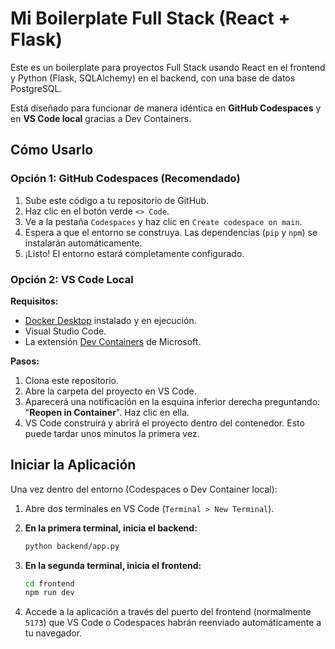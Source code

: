 # Mi Boilerplate Full Stack (React + Flask)

Este es un boilerplate para proyectos Full Stack usando React en el frontend y Python (Flask, SQLAlchemy) en el backend, con una base de datos PostgreSQL.

Está diseñado para funcionar de manera idéntica en **GitHub Codespaces** y en **VS Code local** gracias a Dev Containers.

## Cómo Usarlo

### Opción 1: GitHub Codespaces (Recomendado)

1.  Sube este código a tu repositorio de GitHub.
2.  Haz clic en el botón verde `<> Code`.
3.  Ve a la pestaña `Codespaces` y haz clic en `Create codespace on main`.
4.  Espera a que el entorno se construya. Las dependencias (`pip` y `npm`) se instalarán automáticamente.
5.  ¡Listo! El entorno estará completamente configurado.

### Opción 2: VS Code Local

**Requisitos:**
* [Docker Desktop](https://www.docker.com/products/docker-desktop/) instalado y en ejecución.
* Visual Studio Code.
* La extensión [Dev Containers](https://marketplace.visualstudio.com/items?itemName=ms-vscode-remote.remote-containers) de Microsoft.

**Pasos:**
1.  Clona este repositorio.
2.  Abre la carpeta del proyecto en VS Code.
3.  Aparecerá una notificación en la esquina inferior derecha preguntando: "**Reopen in Container**". Haz clic en ella.
4.  VS Code construirá y abrirá el proyecto dentro del contenedor. Esto puede tardar unos minutos la primera vez.

## Iniciar la Aplicación

Una vez dentro del entorno (Codespaces o Dev Container local):

1.  Abre dos terminales en VS Code (`Terminal > New Terminal`).

2.  **En la primera terminal, inicia el backend:**
    ```bash
    python backend/app.py
    ```

3.  **En la segunda terminal, inicia el frontend:**
    ```bash
    cd frontend
    npm run dev
    ```

4.  Accede a la aplicación a través del puerto del frontend (normalmente `5173`) que VS Code o Codespaces habrán reenviado automáticamente a tu navegador.